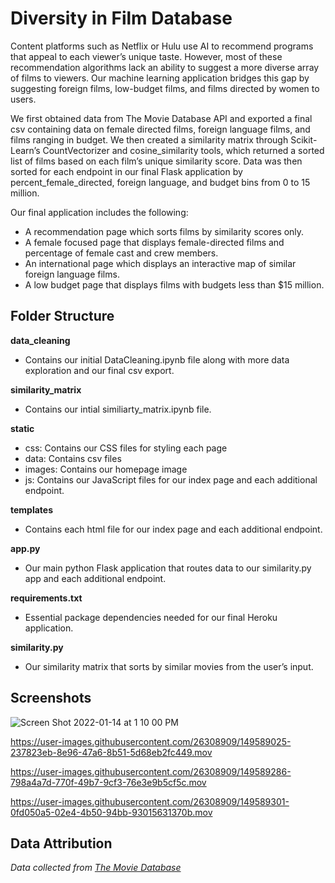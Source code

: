 # Diversity in Film Database

Content platforms such as Netflix or Hulu use AI to recommend programs that appeal to each viewer’s unique taste. However, most of these recommendation algorithms lack an ability to suggest a more diverse array of films to viewers. Our machine learning application bridges this gap by suggesting foreign films, low-budget films, and films directed by women to users. 

We first obtained data from The Movie Database API and exported a final csv containing data on female directed films, foreign language films, and films ranging in budget. We then created a similarity matrix through Scikit-Learn’s CountVectorizer and cosine_similarity tools, which returned a sorted list of films based on each film’s unique similarity score. Data was then sorted for each endpoint in our final Flask application by percent_female_directed, foreign language, and budget bins from 0 to 15 million.

Our final application includes the following:
- A recommendation page which sorts films by similarity scores only. 
- A female focused page that displays female-directed films and percentage of female cast and crew members.
- An international page which displays an interactive map of similar foreign language films.
- A low budget page that displays films with budgets less than $15 million. 

## Folder Structure

**data_cleaning**
-	Contains our initial DataCleaning.ipynb file along with more data exploration and our final csv export.

**similarity_matrix**
-	Contains our intial similiarty_matrix.ipynb file.

**static**
-	css: Contains our CSS files for styling each page
-	data: Contains csv files
-	images: Contains our homepage image
-	js: Contains our JavaScript files for our index page and each additional endpoint.

**templates**
-	Contains each html file for our index page and each additional endpoint.

**app.py**
-	Our main python Flask application that routes data to our similarity.py app and each additional endpoint.

**requirements.txt**
-	Essential package dependencies needed for our final Heroku application.

**similarity.py**
-	Our similarity matrix that sorts by similar movies from the user’s input.  


## Screenshots 
![Screen Shot 2022-01-14 at 1 10 00 PM](https://user-images.githubusercontent.com/26308909/149588556-d5c0475b-f31b-4bf9-875b-7880949b7d5c.png)

https://user-images.githubusercontent.com/26308909/149589025-237823eb-8e96-47a6-8b51-5d68eb2fc449.mov

https://user-images.githubusercontent.com/26308909/149589286-798a4a7d-770f-49b7-9cf3-76e3e9b5cf5c.mov

https://user-images.githubusercontent.com/26308909/149589301-0fd050a5-02e4-4b50-94bb-93015631370b.mov


## Data Attribution
_Data collected from [The Movie Database](https://www.themoviedb.org/)_











